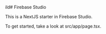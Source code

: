 ild# Firebase Studio

This is a NextJS starter in Firebase Studio.

To get started, take a look at src/app/page.tsx.
